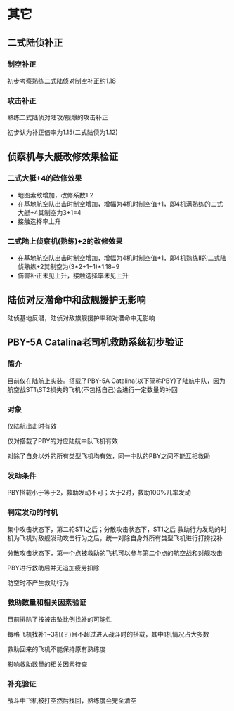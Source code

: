 # 其它

## 二式陆侦补正

### 制空补正

初步考察熟练二式陆侦对制空补正约1.18

### 攻击补正

熟练二式陆侦对陆攻/舰爆的攻击补正

初步认为补正倍率为1.15\(二式陆侦为1.12\)

## 侦察机与大艇改修效果检证

### 二式大艇+4的改修效果 

* 地图索敌增加，改修系数1.2 
* 在基地航空队出击时制空增加，增幅为4机时制空值+1，即4机满熟练的二式大艇+4其制空为3+1=4
* 接触选择率上升

### 二式陆上侦察机\(熟练\)+2的改修效果

* 在基地航空队出击时制空增加，增幅为4机时制空值+1，即4机熟练II的二式陆侦熟练+2其制空为\(3\*2+1+1\)\*1.18=9 
* 伤害补正未见上升，接触选择率未见上升

## 陆侦对反潜命中和敌舰援护无影响

陆侦基地反潜，陆侦对敌旗舰援护率和对潜命中无影响

## PBY-5A Catalina老司机救助系统初步验证

### 简介 

目前仅在陆航上实装。搭载了PBY-5A Catalina\(以下简称PBY\)了陆航中队，因为航空战ST1\ST2损失的飞机\(不包括自己\)会进行一定数量的补回

### 对象 

仅陆航出击时有效 

仅对搭载了PBY的对应陆航中队飞机有效 

对除了自身以外的所有类型飞机均有效，同一中队的PBY之间不能互相救助

### 发动条件

PBY搭载小于等于2，救助发动不可；大于2时，救助100%几率发动 

### 判定发动的时机

集中攻击状态下，第二轮ST1之后；分散攻击状态下，ST1之后 救助行为发动的时机为飞机对敌舰发动攻击行为之后，统一对除自身外所有类型飞机进行打捞找补 

分散攻击状态下，第一个点被救助的飞机可以参与第二个点的航空战和对舰攻击 

PBY进行救助后并无追加疲劳扣除 

防空时不产生救助行为

### 救助数量和相关因素验证 

目前排除了按被击坠比例找补的可能性 

每格飞机找补1~3机\(？\)且不超过进入战斗时的搭载，其中1机情况占大多数 

救助回来的飞机不能保持原有熟练度 

影响救助数量的相关因素待查

### 补充验证 

战斗中飞机被打空然后找回，熟练度会完全清空

